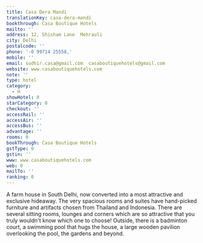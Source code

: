 ```yaml
---
title: Casa Dera Mandi
translationKey: casa-dera-mandi
bookthrough: Casa Boutique Hotels
mailto: ''
address: 12, Shisham Lane  Mehrauli
city: Delhi
postalcode: ''
phone: '-0 99714 25558,'
mobile: ''
email: sudhir.casa@gmail.com  casaboutiquehotels@gmail.com
website: www.casaboutiquehotels.com
note: ''
type: hotel
category:
  - H
showHotel: 0
starCategory: 0
checkout: ''
accessRail: ''
accessAir: ''
accessBus: ''
advantage: ''
rooms: 0
bookThrough: Casa Boutique Hotels
gstType: 0
gstin: ''
www: www.casaboutiquehotels.com
web: 0
mailTo: ''
ranking: 0
---
```







A farm house in South Delhi, now converted into a most attractive and exclusive hideaway.     The very spacious rooms and suites have hand-picked furniture and artifacts chosen from Thailand and Indonesia.     There are several sitting rooms, lounges and corners which are so attractive that you truly wouldn't know which one to choose!     Outside, there is a badminton court, a swimming pool that hugs the house, a large wooden pavilion overlooking the pool, the gardens and beyond. 